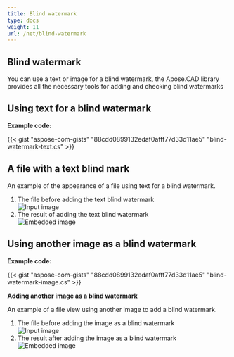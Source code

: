 ```yaml
---
title: Blind watermark
type: docs
weight: 11
url: /net/blind-watermark
---
```


## **Blind watermark**

You can use a text or image for a blind watermark, the Apose.CAD library provides all the necessary tools for adding and checking blind watermarks

## **Using text for a blind watermark**

**Example code:**

{{< gist "aspose-com-gists" "88cdd0899132edaf0afff77d33d11ae5" "blind-watermark-text.cs" >}}

## **A file with a text blind mark**

An example of the appearance of a file using text for a blind watermark.

1. The file before adding the text blind watermark<br>
![Input image](/_assets/guide/blind-watermark/Tyrannosaurus.dxf_input.png)<br>
1. The result of adding the text blind watermark<br>
![Embedded image](/_assets/guide/blind-watermark/Tyrannosaurus.dxf_embedded.png)

## **Using another image as a blind watermark**

**Example code:**

{{< gist "aspose-com-gists" "88cdd0899132edaf0afff77d33d11ae5" "blind-watermark-image.cs" >}}

**Adding another image as a blind watermark**

An example of a file view using another image to add a blind watermark.

1. The file before adding the image as a blind watermark<br>
![Input image](/_assets/guide/blind-watermark/robot_handling_cell.dwg_input.png)<br>
1. The result after adding the image as a blind watermark<br>
![Embedded image](/_assets/guide/blind-watermark/robot_handling_cell.dwg_embedded.png)